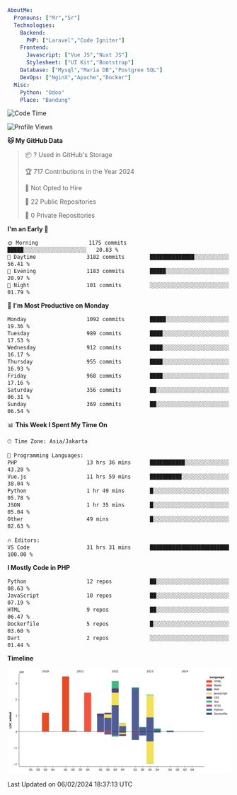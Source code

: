 ```yaml
AboutMe:
  Pronouns: ["Mr","Sr"]
  Technologies:
    Backend:
      PHP: ["Laravel","Code Igniter"]
    Frontend:
      Javascript: ["Vue JS","Nuxt JS"]
      Stylesheet: ["UI Kit","Bootstrap"]
    Database: ["Mysql","Maria DB","Postgree SQL"]
    DevOps: ["NginX","Apache","Docker"]
  Misc:
    Python: "Odoo"
    Place: "Bandung"
```

<!--START_SECTION:waka-->
![Code Time](http://img.shields.io/badge/Code%20Time-1%2C194%20hrs%2017%20mins-blue)

![Profile Views](http://img.shields.io/badge/Profile%20Views-1-blue)

**🐱 My GitHub Data** 

> 📦 ? Used in GitHub's Storage 
 > 
> 🏆 717 Contributions in the Year 2024
 > 
> 🚫 Not Opted to Hire
 > 
> 📜 22 Public Repositories 
 > 
> 🔑 0 Private Repositories 
 > 
**I'm an Early 🐤** 

```text
🌞 Morning                1175 commits        █████░░░░░░░░░░░░░░░░░░░░   20.83 % 
🌆 Daytime                3182 commits        ██████████████░░░░░░░░░░░   56.41 % 
🌃 Evening                1183 commits        █████░░░░░░░░░░░░░░░░░░░░   20.97 % 
🌙 Night                  101 commits         ░░░░░░░░░░░░░░░░░░░░░░░░░   01.79 % 
```
📅 **I'm Most Productive on Monday** 

```text
Monday                   1092 commits        █████░░░░░░░░░░░░░░░░░░░░   19.36 % 
Tuesday                  989 commits         ████░░░░░░░░░░░░░░░░░░░░░   17.53 % 
Wednesday                912 commits         ████░░░░░░░░░░░░░░░░░░░░░   16.17 % 
Thursday                 955 commits         ████░░░░░░░░░░░░░░░░░░░░░   16.93 % 
Friday                   968 commits         ████░░░░░░░░░░░░░░░░░░░░░   17.16 % 
Saturday                 356 commits         ██░░░░░░░░░░░░░░░░░░░░░░░   06.31 % 
Sunday                   369 commits         ██░░░░░░░░░░░░░░░░░░░░░░░   06.54 % 
```


📊 **This Week I Spent My Time On** 

```text
🕑︎ Time Zone: Asia/Jakarta

💬 Programming Languages: 
PHP                      13 hrs 36 mins      ███████████░░░░░░░░░░░░░░   43.20 % 
Vue.js                   11 hrs 59 mins      ██████████░░░░░░░░░░░░░░░   38.04 % 
Python                   1 hr 49 mins        █░░░░░░░░░░░░░░░░░░░░░░░░   05.78 % 
JSON                     1 hr 35 mins        █░░░░░░░░░░░░░░░░░░░░░░░░   05.04 % 
Other                    49 mins             █░░░░░░░░░░░░░░░░░░░░░░░░   02.63 % 

🔥 Editors: 
VS Code                  31 hrs 31 mins      █████████████████████████   100.00 % 
```

**I Mostly Code in PHP** 

```text
Python                   12 repos            ██░░░░░░░░░░░░░░░░░░░░░░░   08.63 % 
JavaScript               10 repos            ██░░░░░░░░░░░░░░░░░░░░░░░   07.19 % 
HTML                     9 repos             ██░░░░░░░░░░░░░░░░░░░░░░░   06.47 % 
Dockerfile               5 repos             █░░░░░░░░░░░░░░░░░░░░░░░░   03.60 % 
Dart                     2 repos             ░░░░░░░░░░░░░░░░░░░░░░░░░   01.44 % 
```



**Timeline**

![Lines of Code chart](https://raw.githubusercontent.com/vheins/vheins/main/assets/bar_graph.png)


 Last Updated on 06/02/2024 18:37:13 UTC
<!--END_SECTION:waka-->
